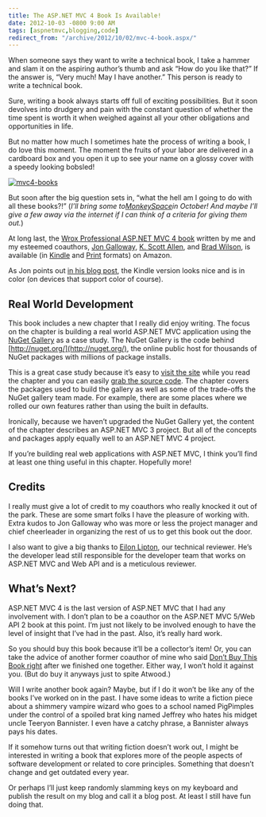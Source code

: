 ```yaml
---
title: The ASP.NET MVC 4 Book Is Available!
date: 2012-10-03 -0800 9:00 AM
tags: [aspnetmvc,blogging,code]
redirect_from: "/archive/2012/10/02/mvc-4-book.aspx/"
---
```


When someone says they want to write a technical book, I take a hammer
and slam it on the aspiring author’s thumb and ask “How do you like
that?” If the answer is, “Very much! May I have another.” This person is
ready to write a technical book.

Sure, writing a book always starts off full of exciting possibilities.
But it soon devolves into drudgery and pain with the constant question
of whether the time spent is worth it when weighed against all your
other obligations and opportunities in life.

But no matter how much I sometimes hate the process of writing a book, I
do love this moment. The moment the fruits of your labor are delivered
in a cardboard box and you open it up to see your name on a glossy cover
with a speedy looking bobsled!

[![mvc4-books](https://haacked.com/images/haacked_com/WindowsLiveWriter/ASP.NET-MVC-4-Book-Available_11824/mvc4-books_thumb.jpg "mvc4-books")](https://haacked.com/images/haacked_com/WindowsLiveWriter/ASP.NET-MVC-4-Book-Available_11824/mvc4-books_2.jpg)

But soon after the big question sets in, “what the hell am I going to do
with all these books?!” (*I’ll bring some
to*[*MonkeySpace*](http://monkeyspace.org/ "MonkeySpace Conference")*in
October! And maybe I’ll give a few away via the internet if I can think
of a criteria for giving them out.*)

At long last, the [Wrox Professional ASP.NET MVC 4
book](http://www.amazon.com/Professional-ASP-NET-MVC-Jon-Galloway/dp/111834846X "Professional ASP.NET MVC 4 Book on Amazon")
written by me and my esteemed coauthors, [Jon
Galloway](http://weblogs.asp.net/jgalloway/ "Jon Galloway"), [K. Scott
Allen](http://odetocode.com/blogs/scott/ "K. Scott Allen's Blog"), and
[Brad Wilson](http://bradwilson.typepad.com/ "Brad Wilson"), is
available (in
[Kindle](http://www.amazon.com/gp/product/B009F09SRM/ref=as_li_ss_tl?ie=UTF8&camp=1789&creative=390957&creativeASIN=B009F09SRM&linkCode=as2&tag=youvebeenhaac-20 "Professional ASP.NET MVC 4 Kindle Format")
and
[Print](https://www.amazon.com/dp/111834846X/ref=as_li_ss_til?tag=youvebeenhaac-20&camp=0&creative=0&linkCode=as4&creativeASIN=111834846X&adid=1S9J5060VMAHHP8FY145&)
formats) on Amazon.

As Jon points out [in his blog
post](http://weblogs.asp.net/jgalloway/archive/2012/09/26/professional-asp-net-mvc-4-is-out.aspx "Jon's take on the book"),
the Kindle version looks nice and is in color (on devices that support
color of course).

Real World Development
----------------------

This book includes a new chapter that I really did enjoy writing. The
focus on the chapter is building a real world ASP.NET MVC application
using the [NuGet
Gallery](http://github.com/nuget/nugetgallery "NuGet Gallery") as a case
study. The NuGet Gallery is the code behind
[http://nuget.org/](http://nuget.org/), the online public host for
thousands of NuGet packages with millions of package installs.

This is a great case study because it’s easy to [visit the
site](http://nuget.org/ "NuGet Gallery Website") while you read the
chapter and you can easily [grab the source
code](http://github.com/nuget/nugetgallery "NuGet Gallery Source Code").
The chapter covers the packages used to build the gallery as well as
some of the trade-offs the NuGet gallery team made. For example, there
are some places where we rolled our own features rather than using the
built in defaults.

Ironically, because we haven’t upgraded the NuGet Gallery yet, the
content of the chapter describes an ASP.NET MVC 3 project. But all of
the concepts and packages apply equally well to an ASP.NET MVC 4
project.

If you’re building real web applications with ASP.NET MVC, I think
you’ll find at least one thing useful in this chapter. Hopefully more!

Credits
-------

I really must give a lot of credit to my coauthors who really knocked it
out of the park. These are some smart folks I have the pleasure of
working with. Extra kudos to Jon Galloway who was more or less the
project manager and chief cheerleader in organizing the rest of us to
get this book out the door.

I also want to give a big thanks to [Eilon
Lipton](http://weblogs.asp.net/leftslipper/ "Eilon Lipton's Blog"), our
technical reviewer. He’s the developer lead still responsible for the
developer team that works on ASP.NET MVC and Web API and is a meticulous
reviewer.

What’s Next?
------------

ASP.NET MVC 4 is the last version of ASP.NET MVC that I had any
involvement with. I don’t plan to be a coauthor on the ASP.NET MVC 5/Web
API 2 book at this point. I’m just not likely to be involved enough to
have the level of insight that I’ve had in the past. Also, it’s really
hard work.

So you should buy this book because it’ll be a collector’s item! Or, you
can take the advice of another former coauthor of mine who said [Don’t
Buy This Book
right](http://www.codinghorror.com/blog/2007/10/do-not-buy-this-book.html "Do not buy this book")
after we finished one together. Either way, I won’t hold it against you.
(But do buy it anyways just to spite Atwood.)

Will I write another book again? Maybe, but if I do it won’t be like any
of the books I’ve worked on in the past. I have some ideas to write a
fiction piece about a shimmery vampire wizard who goes to a school named
PigPimples under the control of a spoiled brat king named Jeffrey who
hates his midget uncle Teeryon Bannister. I even have a catchy phrase, a
Bannister always pays his dates.

If it somehow turns out that writing fiction doesn’t work out, I might
be interested in writing a book that explores more of the people aspects
of software development or related to core principles. Something that
doesn’t change and get outdated every year.

Or perhaps I’ll just keep randomly slamming keys on my keyboard and
publish the result on my blog and call it a blog post. At least I still
have fun doing that.

